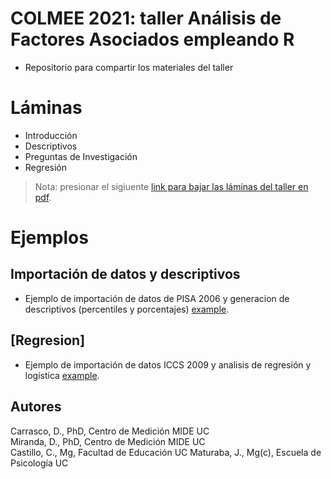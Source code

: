 # COLMEE 2021: taller **Análisis de Factores Asociados empleando R**

-   Repositorio para compartir los materiales del taller

# Láminas

-   Introducción
-   Descriptivos
-   Preguntas de Investigación
-   Regresión

> Nota: presionar el sigiuente [link para bajar las láminas del taller en pdf](https://www.dropbox.com/sh/mco9ry9n0x8spjw/AAAtYft1OD4tJgP8JSO4WoTga?dl=1).

# Ejemplos

## Importación de datos y descriptivos

-   Ejemplo de importación de datos de PISA 2006 y generacion de descriptivos (percentiles y porcentajes)
    [example](https://github.com/dacarras/colmee_2021_lsa/blob/main/pisa_2006_descriptives_examples.md).

## [Regresion]

-   Ejemplo de importación de datos ICCS 2009 y analisis de regresión y logística
    [example](https://github.com/dacarras/colmee_2021_lsa/blob/main/iccs_2016_regression_examples.md).


## Autores

Carrasco, D., PhD, Centro de Medición MIDE UC  
Miranda, D., PhD, Centro de Medición MIDE UC  
Castillo, C., Mg, Facultad de Educación UC
Maturaba, J., Mg(c), Escuela de Psicología UC
